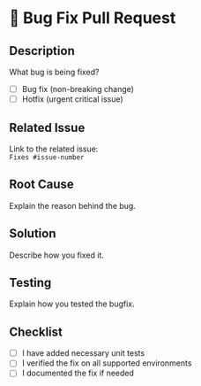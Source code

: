# 🐛 Bug Fix Pull Request

## Description
What bug is being fixed?

- [ ] Bug fix (non-breaking change)
- [ ] Hotfix (urgent critical issue)

## Related Issue
Link to the related issue:  
`Fixes #issue-number`

## Root Cause
Explain the reason behind the bug.

## Solution
Describe how you fixed it.

## Testing
Explain how you tested the bugfix.

## Checklist
- [ ] I have added necessary unit tests
- [ ] I verified the fix on all supported environments
- [ ] I documented the fix if needed
